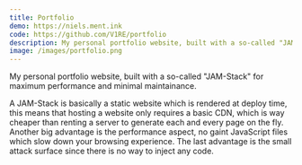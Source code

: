 ```yaml
---
title: Portfolio
demo: https://niels.ment.ink
code: https://github.com/V1RE/portfolio
description: My personal portfolio website, built with a so-called "JAM-Stack" for maximum performance and minimal maintainance.
image: /images/portfolio.png
---
```


My personal portfolio website, built with a so-called "JAM-Stack" for maximum performance and minimal maintainance.

A JAM-Stack is basically a static website which is rendered at deploy time, this means that hosting a website only requires a basic CDN, which is way cheaper than renting a server to generate each and every page on the fly. Another big advantage is the performance aspect, no gaint JavaScript files which slow down your browsing experience. The last advantage is the small attack surface since there is no way to inject any code.
